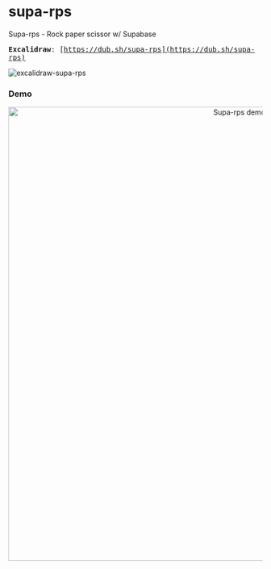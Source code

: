 # supa-rps

Supa-rps - Rock paper scissor w/ Supabase

<samp>**Excalidraw**: [https://dub.sh/supa-rps](https://dub.sh/supa-rps)</samp>

<p align="center">

![excalidraw-supa-rps](/.github/excalidraw-supa-rps.png)

</p>

### Demo

<p align="center">

<img src="./.github/Demo.gif" alt="Supa-rps demo" height="900">

</p>
